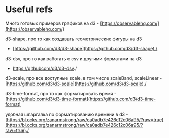 # Useful refs

Много готовых примеров графиков на d3 - [https://observablehq.com/](https://observablehq.com/)

d3-shape, про то как создавать геометрические фигуры на d3
- [https://github.com/d3/d3-shape](https://github.com/d3/d3-shape)./

d3-dsv, про то как работать с csv и другими форматами на d3
- [https://githubcom/d3/d3-dsv](https://github.com/d3/d3-dsv)./

d3-scale, про все доступные scale, в том числе scaleBand, scaleLinear -
[https://github.com/d3/d3-scale](https://github.com/d3/d3-scale)./

d3-time-format, про то как форматировать время -
[https://github.com/d3/d3-time-format](https://github.com/d3/d3-time-format)

удобная шпаргалка по форматированию времени в d3 - [https://bl.ocks.org/zanarmstrong/raw/ca0adb7e426c12c06a95/?raw=true](https://bl.ocks.org/zanarmstrong/raw/ca0adb7e426c12c06a95/?raw=true)./